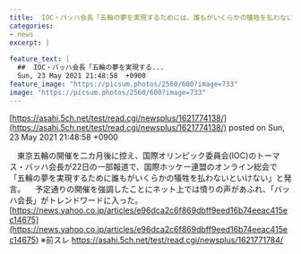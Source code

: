 ```yaml
---
title:  IOC・バッハ会長「五輪の夢を実現するためには、誰もがいくらかの犠牲を払わないといけない」  ★4  
categories:
- news
excerpt: |
  
feature_text: |
  ##  IOC・バッハ会長「五輪の夢を実現する...
  Sun, 23 May 2021 21:48:58  +0900
feature_image: "https://picsum.photos/2560/600?image=733"
image: "https://picsum.photos/2560/600?image=733"
---
```


[https://asahi.5ch.net/test/read.cgi/newsplus/1621774138/](https://asahi.5ch.net/test/read.cgi/newsplus/1621774138/)
posted on Sun, 23 May 2021 21:48:58  +0900

<!--more-->

　東京五輪の開催を二カ月後に控え、国際オリンピック委員会(IOC)のトーマス・バッハ会長が22日の一部報道で、国際ホッケー連盟のオンライン総会で「五輪の夢を実現するために誰もがいくらかの犠牲を払わないといけない」と発言。 　予定通りの開催を強調したことにネット上では憤りの声があふれ、「バッハ会長」がトレンドワードに入った。 [https://news.yahoo.co.jp/articles/e96dca2c6f869dbff9eed16b74eeac415ec14675](https://news.yahoo.co.jp/articles/e96dca2c6f869dbff9eed16b74eeac415ec14675) ※前スレ https://asahi.5ch.net/test/read.cgi/newsplus/1621771784/
